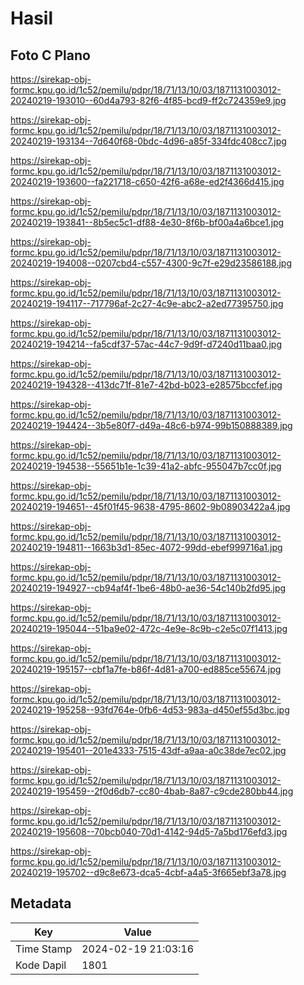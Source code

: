 # Hasil

## Foto C Plano

https://sirekap-obj-formc.kpu.go.id/1c52/pemilu/pdpr/18/71/13/10/03/1871131003012-20240219-193010--60d4a793-82f6-4f85-bcd9-ff2c724359e9.jpg

https://sirekap-obj-formc.kpu.go.id/1c52/pemilu/pdpr/18/71/13/10/03/1871131003012-20240219-193134--7d640f68-0bdc-4d96-a85f-334fdc408cc7.jpg

https://sirekap-obj-formc.kpu.go.id/1c52/pemilu/pdpr/18/71/13/10/03/1871131003012-20240219-193600--fa221718-c650-42f6-a68e-ed2f4366d415.jpg

https://sirekap-obj-formc.kpu.go.id/1c52/pemilu/pdpr/18/71/13/10/03/1871131003012-20240219-193841--8b5ec5c1-df88-4e30-8f6b-bf00a4a6bce1.jpg

https://sirekap-obj-formc.kpu.go.id/1c52/pemilu/pdpr/18/71/13/10/03/1871131003012-20240219-194008--0207cbd4-c557-4300-9c7f-e29d23586188.jpg

https://sirekap-obj-formc.kpu.go.id/1c52/pemilu/pdpr/18/71/13/10/03/1871131003012-20240219-194117--717796af-2c27-4c9e-abc2-a2ed77395750.jpg

https://sirekap-obj-formc.kpu.go.id/1c52/pemilu/pdpr/18/71/13/10/03/1871131003012-20240219-194214--fa5cdf37-57ac-44c7-9d9f-d7240d11baa0.jpg

https://sirekap-obj-formc.kpu.go.id/1c52/pemilu/pdpr/18/71/13/10/03/1871131003012-20240219-194328--413dc71f-81e7-42bd-b023-e28575bccfef.jpg

https://sirekap-obj-formc.kpu.go.id/1c52/pemilu/pdpr/18/71/13/10/03/1871131003012-20240219-194424--3b5e80f7-d49a-48c6-b974-99b150888389.jpg

https://sirekap-obj-formc.kpu.go.id/1c52/pemilu/pdpr/18/71/13/10/03/1871131003012-20240219-194538--55651b1e-1c39-41a2-abfc-955047b7cc0f.jpg

https://sirekap-obj-formc.kpu.go.id/1c52/pemilu/pdpr/18/71/13/10/03/1871131003012-20240219-194651--45f01f45-9638-4795-8602-9b08903422a4.jpg

https://sirekap-obj-formc.kpu.go.id/1c52/pemilu/pdpr/18/71/13/10/03/1871131003012-20240219-194811--1663b3d1-85ec-4072-99dd-ebef999716a1.jpg

https://sirekap-obj-formc.kpu.go.id/1c52/pemilu/pdpr/18/71/13/10/03/1871131003012-20240219-194927--cb94af4f-1be6-48b0-ae36-54c140b2fd95.jpg

https://sirekap-obj-formc.kpu.go.id/1c52/pemilu/pdpr/18/71/13/10/03/1871131003012-20240219-195044--51ba9e02-472c-4e9e-8c9b-c2e5c07f1413.jpg

https://sirekap-obj-formc.kpu.go.id/1c52/pemilu/pdpr/18/71/13/10/03/1871131003012-20240219-195157--cbf1a7fe-b86f-4d81-a700-ed885ce55674.jpg

https://sirekap-obj-formc.kpu.go.id/1c52/pemilu/pdpr/18/71/13/10/03/1871131003012-20240219-195258--93fd764e-0fb6-4d53-983a-d450ef55d3bc.jpg

https://sirekap-obj-formc.kpu.go.id/1c52/pemilu/pdpr/18/71/13/10/03/1871131003012-20240219-195401--201e4333-7515-43df-a9aa-a0c38de7ec02.jpg

https://sirekap-obj-formc.kpu.go.id/1c52/pemilu/pdpr/18/71/13/10/03/1871131003012-20240219-195459--2f0d6db7-cc80-4bab-8a87-c9cde280bb44.jpg

https://sirekap-obj-formc.kpu.go.id/1c52/pemilu/pdpr/18/71/13/10/03/1871131003012-20240219-195608--70bcb040-70d1-4142-94d5-7a5bd176efd3.jpg

https://sirekap-obj-formc.kpu.go.id/1c52/pemilu/pdpr/18/71/13/10/03/1871131003012-20240219-195702--d9c8e673-dca5-4cbf-a4a5-3f665ebf3a78.jpg


## Metadata

| Key        | Value               |
| ---------- | ------------------- |
| Time Stamp | 2024-02-19 21:03:16 |
| Kode Dapil | 1801                |



